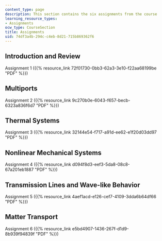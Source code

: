 ```yaml
---
content_type: page
description: This section contains the six assignments from the course.
learning_resource_types:
- Assignments
ocw_type: CourseSection
title: Assignments
uid: 74df3a4b-294c-c4eb-8d21-715b869362f6
---
```


Introduction and Review
-----------------------

Assignment 1 ({{% resource_link 72f01730-0bb3-62a3-3e10-f22aa68199be "PDF" %}})

Multiports
----------

Assignment 2 ({{% resource_link 9c270b0e-6043-f657-becb-6323a836f6d7 "PDF" %}})

Thermal Systems
---------------

Assignment 3 ({{% resource_link 32144e54-f717-a91d-ee62-e1f20d03dd97 "PDF" %}})

Nonlinear Mechanical Systems
----------------------------

Assignment 4 ({{% resource_link d094f8d3-eef3-5da8-08c8-67a201eb1887 "PDF" %}})

Transmission Lines and Wave-like Behavior
-----------------------------------------

Assignment 5 ({{% resource_link 4aef1acd-e126-cef7-4109-3dda6b64df66 "PDF" %}})

Matter Transport
----------------

Assignment 6 ({{% resource_link e5bd4907-1436-267f-d1d9-8b939f94839f "PDF" %}})